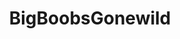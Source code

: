 ---
title: BigBoobsGonewild
crosslinks:
- SpankSafe
- CurvyElvishGirl
- lipstickery
- BestTeenGirls
- AmateursVideos
- Tiffany_Cappotelli
- Shockeryoyo
- AskReddit
- ABraThatFits
- EngorgedVeinyBreasts
- RateMyRack
- sweatermeat
- wifesharing
- DirtyGaming
- MassiveCock
- Milfie
- ALittleMelody
- happygoth5433
- whooties
---
